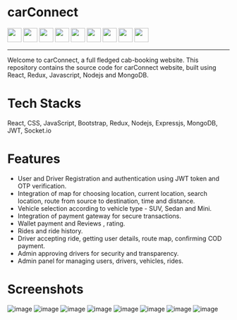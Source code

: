 # carConnect
<div style='display='flex''>
 <img width ='32px' src ='https://raw.githubusercontent.com/rahulbanerjee26/githubAboutMeGenerator/main/icons/reactjs.svg'>
 <img width ='32px' src ='https://raw.githubusercontent.com/rahulbanerjee26/githubAboutMeGenerator/main/icons/javascript.svg'> 
<img width ='32px' src ='https://raw.githubusercontent.com/rahulbanerjee26/githubAboutMeGenerator/main/icons/mongodb.svg'> 
<img width ='32px' src ='https://raw.githubusercontent.com/rahulbanerjee26/githubAboutMeGenerator/main/icons/express.svg'> 
<img width ='32px' src ='https://raw.githubusercontent.com/rahulbanerjee26/githubAboutMeGenerator/main/icons/nodejs.svg'>
<img width ='32px' src ='https://raw.githubusercontent.com/rahulbanerjee26/githubAboutMeGenerator/main/icons/redux.svg'>
<img width ='32px' src ='https://raw.githubusercontent.com/rahulbanerjee26/githubAboutMeGenerator/main/icons/bootstrap.svg'>
<img width ='32px' src ='https://raw.githubusercontent.com/rahulbanerjee26/githubAboutMeGenerator/main/icons/html.svg'> 
<img width ='32px' src ='https://raw.githubusercontent.com/rahulbanerjee26/githubAboutMeGenerator/main/icons/css.svg'>
</div>
<hr/>
Welcome to carConnect, a full fledged cab-booking website. This repository contains the source code for carConnect website, built using React, Redux, Javascript, Nodejs and MongoDB.

# Tech Stacks
React, CSS, JavaScript, Bootstrap, Redux, Nodejs, Expressjs, MongoDB, JWT, Socket.io

# Features

- User and Driver Registration and authentication using JWT token and OTP verification.
- Integration of map for choosing location, current location, search location, route from source to destination, time and distance.
- Vehicle selection according to vehicle type - SUV, Sedan and Mini.
- Integration of payment gateway for secure transactions.
- Wallet payment and Reviews , rating.
- Rides and ride history.
- Driver accepting ride, getting user details, route map, confirming COD payment.
- Admin approving drivers for security and transparency.
- Admin panel for managing users, drivers, vehicles, rides.

# Screenshots
![image](https://github.com/unnikrishnansk/carConnect/assets/97491531/2f934cc6-3cc1-44ee-9fcf-51b4aad7bb9d)
![image](https://github.com/unnikrishnansk/carConnect/assets/97491531/0ccd14f8-a59f-47e3-9adc-9bb574756ad1)
![image](https://github.com/unnikrishnansk/carConnect/assets/97491531/e69acbd7-357a-42c6-92dc-615f1741ba35)
![image](https://github.com/unnikrishnansk/carConnect/assets/97491531/535adf03-97f0-448c-b855-dcb2f1e0236b)
![image](https://github.com/unnikrishnansk/carConnect/assets/97491531/322f1125-df95-454b-a314-bcd2983d57b4)
![image](https://github.com/unnikrishnansk/carConnect/assets/97491531/26af64f4-5147-477c-b4d2-2ad8665041fa)
![image](https://github.com/unnikrishnansk/carConnect/assets/97491531/bb4f231e-99b7-4e69-bac4-91e20d75e11e)
![image](https://github.com/unnikrishnansk/carConnect/assets/97491531/50336cdf-9f38-4011-b0cf-75bd2352df15)














